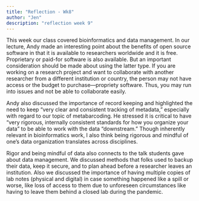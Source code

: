 ```yaml
---
title: "Reflection - Wk8"
author: "Jen" 
description: "reflection week 9"
---
```


This week our class covered bioinformatics and data management. In our lecture, Andy made an interesting point about the benefits of open source software in that it is available to researchers worldwide and it is free. Proprietary or paid-for software is also available. But an important consideration should be made about using the latter type. If you are working on a research project and want to collaborate with another researcher from a different institution or country, the person may not have access or the budget to purchase—propriety software. Thus, you may run into issues and not be able to collaborate easily. 

Andy also discussed the importance of record keeping and highlighted the need to keep “very clear and consistent tracking of metadata,” especially with regard to our topic of metabarcoding. He stressed it is critical to have “very rigorous, internally consistent standards for how you organize your data” to be able to work with the data “downstream.” Though inherently relevant in bioinformatics work, I also think being rigorous and mindful of one’s data organization translates across disciplines.

Rigor and being mindful of data also connects to the talk students gave about data management. We discussed methods that folks used to backup their data, keep it secure, and to plan ahead before a researcher leaves an institution. Also we discussed the importance of having multiple copies of lab notes (physical and digital) in case something happened like a spill or worse, like loss of access to them due to unforeseen circumstances like having to leave them behind a closed lab during the pandemic. 
